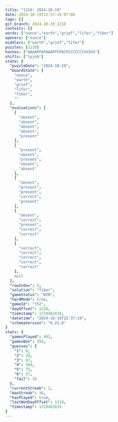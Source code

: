 ```yaml
---
title: "1218: 2024-10-19"
date: 2024-10-19T22:37:19-07:00
tags: []
git_branch: 2024-10-19_1218
contests: []
words: ["ounce","earth","grief","lifer","fiber"]
openers: ["ounce"]
middlers: ["earth","grief","lifer"]
puzzles: [1218]
hashes: ["AAAAPPAPAAAPPCPACPCCCCCCCXXXXX"]
shifts: ["lpjnb"]
state: {
  "puzzleDate": "2024-10-19",
  "boardState": [
    "ounce",
    "earth",
    "grief",
    "lifer",
    "fiber",
    ""
  ],
  "evaluations": [
    [
      "absent",
      "absent",
      "absent",
      "absent",
      "present"
    ],
    [
      "present",
      "absent",
      "present",
      "absent",
      "absent"
    ],
    [
      "absent",
      "present",
      "present",
      "correct",
      "present"
    ],
    [
      "absent",
      "correct",
      "present",
      "correct",
      "correct"
    ],
    [
      "correct",
      "correct",
      "correct",
      "correct",
      "correct"
    ],
    null
  ],
  "rowIndex": 5,
  "solution": "fiber",
  "gameStatus": "WIN",
  "hardMode": true,
  "gameId": "752",
  "dayOffset": 1218,
  "timestamp": 1729402639,
  "datetime": "2024-10-19T22:37:19",
  "schemaVersion": "0.22.0"
}
stats: {
  "gamesPlayed": 401,
  "gamesWon": 391,
  "guesses": {
    "1": 0,
    "2": 18,
    "3": 97,
    "4": 164,
    "5": 75,
    "6": 37,
    "fail": 10
  },
  "currentStreak": 1,
  "maxStreak": 36,
  "hasPlayed": true,
  "lastWonDayOffset": 1218,
  "timestamp": 1729402639
}
---
```

<!-- more -->
